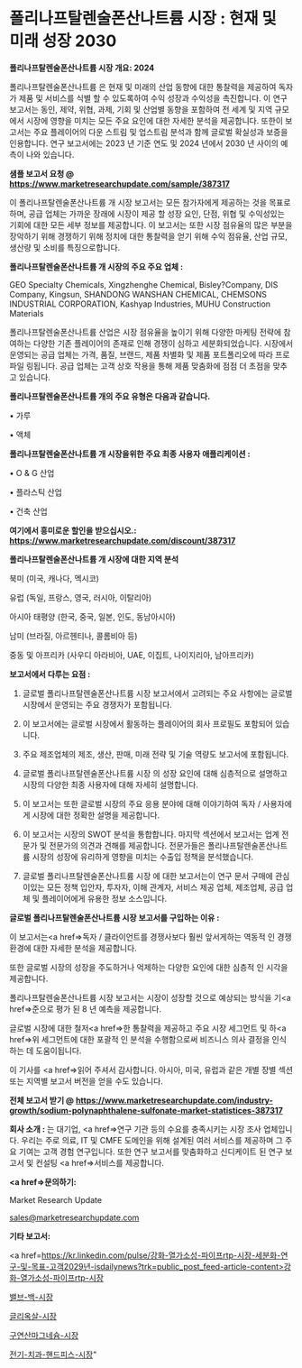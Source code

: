 # 폴리나프탈렌술폰산나트륨 시장 : 현재 및 미래 성장 2030

<strong>폴리나프탈렌술폰산나트륨 시장 개요: 2024</strong>

폴리나프탈렌술폰산나트륨 은 현재 및 미래의 산업 동향에 대한 통찰력을 제공하여 독자가 제품 및 서비스를 식별 할 수 있도록하여 수익 성장과 수익성을 촉진합니다. 이 연구 보고서는 동인, 제약, 위협, 과제, 기회 및 산업별 동향을 포함하여 전 세계 및 지역 규모에서 시장에 영향을 미치는 모든 주요 요인에 대한 자세한 분석을 제공합니다. 또한이 보고서는 주요 플레이어의 다운 스트림 및 업스트림 분석과 함께 글로벌 확실성과 보증을 인용합니다. 연구 보고서에는 2023 년 기준 연도 및 2024 년에서 2030 년 사이의 예측이 나와 있습니다.



<strong>샘플 보고서 요청 @ <a href=https://www.marketresearchupdate.com/sample/387317>https://www.marketresearchupdate.com/sample/387317</a></strong>

이 폴리나프탈렌술폰산나트륨 개 시장 보고서는 모든 참가자에게 제공하는 것을 목표로하며, 공급 업체는 가까운 장래에 시장이 제공 할 성장 요인, 단점, 위협 및 수익성있는 기회에 대한 모든 세부 정보를 제공합니다. 이 보고서는 또한 시장 점유율의 많은 부분을 장악하기 위해 경쟁하기 위해 정치에 대한 통찰력을 얻기 위해 수익 점유율, 산업 규모, 생산량 및 소비를 특징으로합니다.



<strong>폴리나프탈렌술폰산나트륨 개 시장의 주요 주요 업체 :</strong>

GEO Specialty Chemicals, Xingzhenghe Chemical, Bisley?Company, DIS Company, Kingsun, SHANDONG WANSHAN CHEMICAL, CHEMSONS INDUSTRIAL CORPORATION, Kashyap Industries, MUHU Construction Materials

폴리나프탈렌술폰산나트륨 산업은 시장 점유율을 높이기 위해 다양한 마케팅 전략에 참여하는 다양한 기존 플레이어의 존재로 인해 경쟁이 심하고 세분화되었습니다. 시장에서 운영되는 공급 업체는 가격, 품질, 브랜드, 제품 차별화 및 제품 포트폴리오에 따라 프로파일 링됩니다. 공급 업체는 고객 상호 작용을 통해 제품 맞춤화에 점점 더 초점을 맞추고 있습니다.



<strong>폴리나프탈렌술폰산나트륨 개의 주요 유형은 다음과 같습니다.</strong>

• 가루

• 액체



<strong>폴리나프탈렌술폰산나트륨 개 시장을위한 주요 최종 사용자 애플리케이션 :</strong>

• O & G 산업

• 플라스틱 산업

• 건축 산업



<strong>여기에서 흥미로운 할인을 받으십시오.: <a href=https://www.marketresearchupdate.com/discount/387317>https://www.marketresearchupdate.com/discount/387317</a></strong>



<strong>폴리나프탈렌술폰산나트륨 개 시장에 대한 지역 분석</strong>

북미 (미국, 캐나다, 멕시코)

유럽 (독일, 프랑스, 영국, 러시아, 이탈리아)

아시아 태평양 (한국, 중국, 일본, 인도, 동남아시아)

남미 (브라질, 아르헨티나, 콜롬비아 등)

중동 및 아프리카 (사우디 아라비아, UAE, 이집트, 나이지리아, 남아프리카)



<strong>보고서에서 다루는 요점 :</strong>

1. 글로벌 폴리나프탈렌술폰산나트륨 시장 보고서에서 고려되는 주요 사항에는 글로벌 시장에서 운영되는 주요 경쟁자가 포함됩니다.

2. 이 보고서에는 글로벌 시장에서 활동하는 플레이어의 회사 프로필도 포함되어 있습니다.

3. 주요 제조업체의 제조, 생산, 판매, 미래 전략 및 기술 역량도 보고서에 포함됩니다.

4. 글로벌 폴리나프탈렌술폰산나트륨 시장 의 성장 요인에 대해 심층적으로 설명하고 시장의 다양한 최종 사용자에 대해 자세히 설명합니다.

5. 이 보고서는 또한 글로벌 시장의 주요 응용 분야에 대해 이야기하여 독자 / 사용자에게 시장에 대한 정확한 설명을 제공합니다.

6. 이 보고서는 시장의 SWOT 분석을 통합합니다. 마지막 섹션에서 보고서는 업계 전문가 및 전문가의 의견과 견해를 제공합니다. 전문가들은 폴리나프탈렌술폰산나트륨 시장의 성장에 유리하게 영향을 미치는 수출입 정책을 분석했습니다.

7. 글로벌 폴리나프탈렌술폰산나트륨 시장 에 대한 보고서는이 연구 문서 구매에 관심이있는 모든 정책 입안자, 투자자, 이해 관계자, 서비스 제공 업체, 제조업체, 공급 업체 및 플레이어에게 유용한 정보 소스입니다.



<strong>글로벌 폴리나프탈렌술폰산나트륨 시장 보고서를 구입하는 이유 :</strong>

이 보고서는<a href=>독자 / 클</a>라이언트를 경쟁사보다 훨씬 앞서게하는 역동적 인 경쟁 환경에 대한 자세한 분석을 제공합니다.

또한 글로벌 시장의 성장을 주도하거나 억제하는 다양한 요인에 대한 심층적 인 시각을 제공합니다.

폴리나프탈렌술폰산나트륨 시장 보고서는 시장이 성장할 것으로 예상되는 방식을 기<a href=>준으로</a> 평가 된 8 년 예측을 제공합니다.

글로벌 시장에 대한 철저<a href=>한 통찰력</a>을 제공하고 주요 시장 세그먼트 및 하<a href=>위 세그</a>먼트에 대한 포괄적 인 분석을 수행함으로써 비즈니스 의사 결정을 인식하는 데 도움이됩니다.

이 기사를 <a href=>읽어 주</a>셔서 감사합니다. 아시아, 미국, 유럽과 같은 개별 장별 섹션 또는 지역별 보고서 버전을 얻을 수도 있습니다.



<strong>전체 보고서 받기 @ <a href=https://www.marketresearchupdate.com/industry-growth/sodium-polynaphthalene-sulfonate-market-statistices-387317>https://www.marketresearchupdate.com/industry-growth/sodium-polynaphthalene-sulfonate-market-statistices-387317</a></strong>



<strong>회사 소개 :</strong>
는 대기업, <a href=>연구 기</a>관 등의 수요를 충족시키는 시장 조사 업체입니다. 우리는 주로 의료, IT 및 CMFE 도메인을 위해 설계된 여러 서비스를 제공하며 그 주요 기여는 고객 경험 연구입니다. 또한 연구 보고서를 맞춤화하고 신디케이트 된 연구 보고서 및 컨설팅 <a href=>서비</a>스를 제공합니다.



<strong><a href=>문의하기:</a></strong>

Market Research Update

sales@marketresearchupdate.com



<strong>기타 보고서:</strong>

<a href=https://kr.linkedin.com/pulse/강화-열가소성-파이프rtp-시장-세분화-연구-및-목표-고객2029년-isdailynews?trk=public_post_feed-article-content>강화-열가소성-파이프rtp-시장</a>

<a href=https://www.linkedin.com/pulse/밸브-백-시장-동향-및-성장-전망-trendsetters-talk-360-analysis/>밸브-백-시장</a>

<a href=https://www.linkedin.com/pulse/글리옥살-시장-경쟁-분석-및-성장-잠재력-2029-isdailynews-hx4if/>글리옥살-시장</a>

<a href=https://www.linkedin.com/pulse/구연산마그네슘-시장-현재-및-미래-성장-2029-analytics-alchemy-360-analysis-utbdf/>구연산마그네슘-시장</a>

<a href=https://www.linkedin.com/pulse/전기-치과-핸드피스-시장-동향-및-성장-전망-market-matrix-musings-analysis-6mnzc/>전기-치과-핸드피스-시장</a>"
